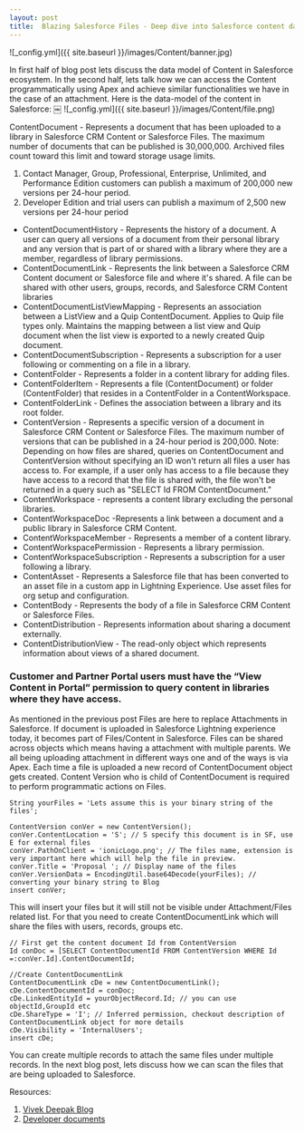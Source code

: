 ```yaml
---
layout: post
title:  Blazing Salesforce Files - Deep dive into Salesforce content data model (Blog-2)
---
```


![_config.yml]({{ site.baseurl }}/images/Content/banner.jpg)

In first half of blog post lets discuss the data model of Content in Salesforce ecosystem. In the second half, lets talk how we can access the Content programmatically using Apex and achieve similar functionalities we have in the case of an attachment. Here is the data-model of the content in Salesforce:
￼
![_config.yml]({{ site.baseurl }}/images/Content/file.png)

ContentDocument - Represents a document that has been uploaded to a library in Salesforce CRM Content or Salesforce Files. The maximum number of documents that can be published is 30,000,000. Archived files count toward this limit and toward storage usage limits.
1. Contact Manager, Group, Professional, Enterprise, Unlimited, and Performance Edition customers can publish a maximum of 200,000 new versions per 24-hour period.
1. Developer Edition and trial users can publish a maximum of 2,500 new versions per 24-hour period

* ContentDocumentHistory - Represents the history of a document. A user can query all versions of a document from their personal library and any version that is part of or shared with a library where they are a member, regardless of library permissions.
* ContentDocumentLink - Represents the link between a Salesforce CRM Content document or Salesforce file and where it's shared. A file can be shared with other users, groups, records, and Salesforce CRM Content libraries
* ContentDocumentListViewMapping - Represents an association between a ListView and a Quip ContentDocument. Applies to Quip file types only. Maintains the mapping between a list view and Quip document when the list view is exported to a newly created Quip document.
* ContentDocumentSubscription - Represents a subscription for a user following or commenting on a file in a library. 
* ContentFolder - Represents a folder in a content library for adding files. 
* ContentFolderItem - Represents a file (ContentDocument) or folder (ContentFolder) that resides in a ContentFolder in a ContentWorkspace. 
* ContentFolderLink - Defines the association between a library and its root folder.
* ContentVersion - Represents a specific version of a document in Salesforce CRM Content or Salesforce Files.
The maximum number of versions that can be published in a 24-hour period is 200,000.
Note: Depending on how files are shared, queries on ContentDocument and ContentVersion without specifying an ID won't return all files a user has access to. For example, if a user only has access to a file because they have access to a record that the file is shared with, the file won't be returned in a query such as "SELECT Id FROM ContentDocument."
* ContentWorkspace -  represents a content library excluding the personal libraries. 
* ContentWorkspaceDoc -Represents a link between a document and a public library in Salesforce CRM Content. 
* ContentWorkspaceMember - Represents a member of a content library.
* ContentWorkspacePermission - Represents a library permission.
* ContentWorkspaceSubscription - Represents a subscription for a user following a library.
* ContentAsset - Represents a Salesforce file that has been converted to an asset file in a custom app in Lightning Experience. Use asset files for org setup and configuration.
* ContentBody - Represents the body of a file in Salesforce CRM Content or Salesforce Files.
* ContentDistribution - Represents information about sharing a document externally. 
* ContentDistributionView - The read-only object which represents information about views of a shared document.   

### Customer and Partner Portal users must have the “View Content in Portal” permission to query content in libraries where they have access. 

As mentioned in the previous post Files are here to replace Attachments in Salesforce. If document is uploaded in Salesforce Lightning experience today, it becomes part of Files/Content in Salesforce. Files can be shared across objects which means having a attachment with multiple parents. We all being uploading attachment in different ways one and of the ways is via Apex. Each time a file is uploaded a new record of ContentDocument object gets created. Content Version who is child of ContentDocument is required to perform programmatic actions on Files. 

```
String yourFiles = 'Lets assume this is your binary string of the files';
 
ContentVersion conVer = new ContentVersion();
conVer.ContentLocation = 'S'; // S specify this document is in SF, use E for external files
conVer.PathOnClient = 'ionicLogo.png'; // The files name, extension is very important here which will help the file in preview.
conVer.Title = 'Proposal '; // Display name of the files
conVer.VersionData = EncodingUtil.base64Decode(yourFiles); // converting your binary string to Blog
insert conVer;

```
This will insert your files but it will still not be visible under Attachment/Files related list. For that you need to create
ContentDocumentLink which will share the files with users, records, groups etc.

```
// First get the content document Id from ContentVersion
Id conDoc = [SELECT ContentDocumentId FROM ContentVersion WHERE Id =:conVer.Id].ContentDocumentId;
 
//Create ContentDocumentLink
ContentDocumentLink cDe = new ContentDocumentLink();
cDe.ContentDocumentId = conDoc;
cDe.LinkedEntityId = yourObjectRecord.Id; // you can use objectId,GroupId etc
cDe.ShareType = 'I'; // Inferred permission, checkout description of ContentDocumentLink object for more details
cDe.Visibility = 'InternalUsers';
insert cDe;

```
You can create multiple records to attach the same files under multiple records. In the next blog post, lets discuss how we can scan the files that are being uploaded to Salesforce.

Resources:
1. [Vivek Deepak Blog](https://vivekdeepak.wordpress.com/2017/07/05/upload-files-as-attachment-using-apex-salesforce/)
2. [Developer documents](https://developer.salesforce.com/docs/atlas.en-us.object_reference.meta/object_reference/sforce_api_objects.htm)
